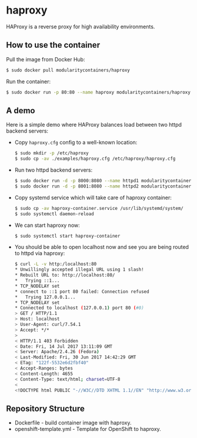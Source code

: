 # haproxy

HAProxy is a reverse proxy for high availability environments.


## How to use the container

Pull the image from Docker Hub:

```bash
$ sudo docker pull modularitycontainers/haproxy
```

Run the container:

```bash
$ sudo docker run -p 80:80 --name haproxy modularitycontainers/haproxy
```


## A demo

Here is a simple demo where HAProxy balances load between two httpd backend servers:

* Copy `haproxy.cfg` config to a well-known location:
  ```bash
  $ sudo mkdir -p /etc/haproxy
  $ sudo cp -av ./examples/haproxy.cfg /etc/haproxy/haproxy.cfg
  ```
* Run two httpd backend servers:
  ```bash
  $ sudo docker run -d -p 8000:8080 --name httpd1 modularitycontainers/httpd
  $ sudo docker run -d -p 8001:8080 --name httpd2 modularitycontainers/httpd
  ```
* Copy systemd service which will take care of haproxy container:
  ```bash
  $ sudo cp -av haproxy-container.service /usr/lib/systemd/system/
  $ sudo systemctl daemon-reload
  ```
* We can start haproxy now:
  ```bash
  $ sudo systemctl start haproxy-container
  ```
* You should be able to open localhost now and see you are being routed to httpd via haproxy:
  ```bash
  $ curl -L -v http:/localhost:80
  * Unwillingly accepted illegal URL using 1 slash!
  * Rebuilt URL to: http://localhost:80/
  *   Trying ::1...
  * TCP_NODELAY set
  * connect to ::1 port 80 failed: Connection refused
  *   Trying 127.0.0.1...
  * TCP_NODELAY set
  * Connected to localhost (127.0.0.1) port 80 (#0)
  > GET / HTTP/1.1
  > Host: localhost
  > User-Agent: curl/7.54.1
  > Accept: */*
  >
  < HTTP/1.1 403 Forbidden
  < Date: Fri, 14 Jul 2017 13:11:09 GMT
  < Server: Apache/2.4.26 (Fedora)
  < Last-Modified: Fri, 30 Jun 2017 14:42:29 GMT
  < ETag: "122f-5532e6d2fbf40"
  < Accept-Ranges: bytes
  < Content-Length: 4655
  < Content-Type: text/html; charset=UTF-8
  <
  <!DOCTYPE html PUBLIC "-//W3C//DTD XHTML 1.1//EN" "http://www.w3.org/TR/xhtml11/DTD/xhtml11.dtd">
  ```


## Repository Structure

- Dockerfile - build container image with haproxy.
- openshift-template.yml - Template for OpenShift to haproxy.
